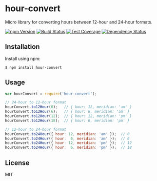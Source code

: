 # hour-convert

Micro library for converting hours between 12-hour and 24-hour formats.

[![npm Version][npm-badge]][npm]
[![Build Status][build-badge]][build-status]
[![Test Coverage][coverage-badge]][coverage-result]
[![Dependency Status][dep-badge]][dep-status]

## Installation

Install using npm:

    $ npm install hour-convert

## Usage

```js
var hourConvert = require('hour-convert');

// 24-hour to 12-hour format
hourConvert.to12Hour(0);   // { hour: 12, meridian: 'am' }
hourConvert.to12Hour(6);   // { hour: 6, meridian: 'am' }
hourConvert.to12Hour(12);  // { hour: 12, meridian: 'pm' }
hourConvert.to12Hour(18);  // { hour: 6, meridian: 'pm' }

// 12-hour to 24-hour format
hourConvert.to24Hour({ hour: 12, meridian: 'am' });  // 0
hourConvert.to24Hour({ hour:  6, meridian: 'am' });  // 6
hourConvert.to24Hour({ hour: 12, meridian: 'pm' });  // 12
hourConvert.to24Hour({ hour:  6, meridian: 'pm' });  // 18
```

## License

MIT

[build-badge]: https://img.shields.io/travis/jimf/hour-convert/master.svg
[build-status]: https://travis-ci.org/jimf/hour-convert
[npm-badge]: https://img.shields.io/npm/v/hour-convert.svg
[npm]: https://www.npmjs.org/package/hour-convert
[coverage-badge]: https://img.shields.io/coveralls/jimf/hour-convert.svg
[coverage-result]: https://coveralls.io/r/jimf/hour-convert
[dep-badge]: https://img.shields.io/david/jimf/hour-convert.svg
[dep-status]: https://david-dm.org/jimf/hour-convert
